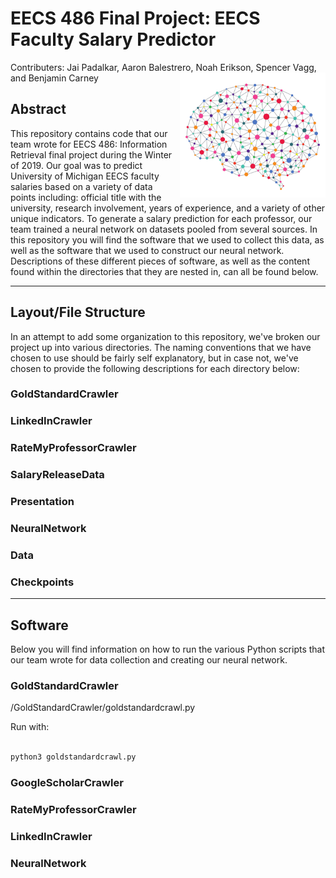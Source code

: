 # EECS 486 Final Project: EECS Faculty Salary Predictor

Contributers: Jai Padalkar, Aaron Balestrero, Noah Erikson, Spencer Vagg, and Benjamin Carney
<a href="rel"><img src="/NeuralNetwork.png" align="right" height="200" width="233" ></a>

## Abstract

This repository contains code that our team wrote for EECS 486: Information Retrieval final project during the Winter of
2019. Our goal was to predict University of Michigan EECS faculty salaries based on a variety of data points including:
official title with the university, research involvement, years of experience, and a variety of other unique indicators. To
generate a salary prediction for each professor, our team trained a neural network on datasets pooled from several sources.
In this repository you will find the software that we used to collect this data, as well as the software that we used to
construct our neural network. Descriptions of these different pieces of software, as well as the content found within the
directories that they are nested in, can all be found below.

---

## Layout/File Structure

In an attempt to add some organization to this repository, we've broken our project up into various directories. The naming
conventions that we have chosen to use should be fairly self explanatory, but in case not, we've chosen to provide the
following descriptions for each directory below:

### GoldStandardCrawler

### LinkedInCrawler

### RateMyProfessorCrawler

### SalaryReleaseData

### Presentation

### NeuralNetwork

### Data

### Checkpoints

---

## Software

Below you will find information on how to run the various Python scripts that our team wrote for data collection and creating our neural network.

### GoldStandardCrawler

/GoldStandardCrawler/goldstandardcrawl.py

Run with:

```python

python3 goldstandardcrawl.py 

```

### GoogleScholarCrawler

### RateMyProfessorCrawler

### LinkedInCrawler

### NeuralNetwork


